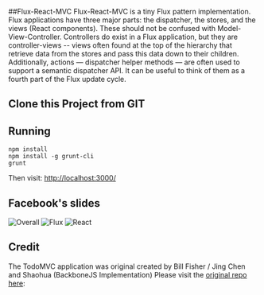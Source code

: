 ##Flux-React-MVC
Flux-React-MVC is a tiny Flux pattern implementation.
Flux applications have three major parts: the dispatcher, the stores, and the views (React components). These should not be confused with Model-View-Controller. Controllers do exist in a Flux application, but they are controller-views -- views often found at the top of the hierarchy that retrieve data from the stores and pass this data down to their children. Additionally, actions — dispatcher helper methods — are often used to support a semantic dispatcher API. It can be useful to think of them as a fourth part of the Flux update cycle.



## Clone this Project from GIT
## Running
    npm install
    npm install -g grunt-cli
    grunt

Then visit: [http://localhost:3000/](http://localhost:3000/)


## Facebook's slides
![Overall](http://getshao.files.wordpress.com/2014/05/screen-shot-2014-05-13-at-11-10-37-pm.png?w=696&h=362)
![Flux](http://i.imgur.com/DeR0tIZ.png?2)
![React](http://getshao.files.wordpress.com/2014/05/screen-shot-2014-05-13-at-11-09-26-pm.png?w=696&h=358)

## Credit

The TodoMVC application was original created by Bill Fisher /  Jing Chen and Shaohua (BackboneJS Implementation) Please visit the [original repo here](https://github.com/facebook/react/tree/master/examples/todomvc-flux):
